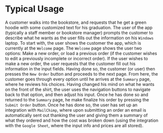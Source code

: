 # Typical Usage

A customer walks into the bookstore, and requests that he get a green hoodie with some customized text for his graduation. The user of the app (typically a staff member or bookstore manager) prompts the customer to describe what he wants as the user fills out the information on his `Windows` laptop. To start with, the user shows the customer the app, which is currently at the `Welcome` page. The `Welcome` page shows the user two options: Make a new order, or load a previous order (if the customer wishes to edit a previously incomplete or incorrect order). If the user wishes to make a new order, the user requests that the customer fill out his information in the input fields. Having done so, the customer (or user) then presses the `New Order` button and proceeds to the next page. From here, the customer goes through every option until he arrives at the `Summary` page, where he reviews his choices. Having changed his mind on what he wants on the front of the shirt, the user uses the navigation buttons to navigate back to that option, and then adjust his input. Once he has done so and returned to the `Summary` page, he make finalize his order by pressing the `Submit Order` button. Once he has done so, the user has set up an integration with `MailChimp`, where upon submitting an order an email is automatically sent out thanking the user and giving them a summary of what they ordered and how the cost was broken down (using the integration with the `Google Sheet`, where the input info and prices are all stored).
